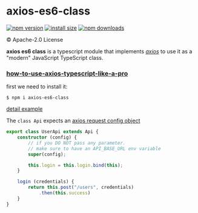 # axios-es6-class

[![npm version](https://img.shields.io/npm/v/axios-es6-class.svg?style=flat-square)](https://www.npmjs.org/package/axios-es6-class)
[![install size](https://packagephobia.now.sh/badge?p=axios-es6-class)](https://packagephobia.now.sh/result?p=axios-es6-class)
[![npm downloads](https://img.shields.io/npm/dm/axios-es6-class.svg?style=flat-square)](http://npm-stat.com/charts.html?package=axios-es6-class)

&copy; Apache-2.0 License

**axios es6 class** is a typescript module that implements *[axios](https://github.com/axios/axios)* to use it as a "modern" JavaScript TypeScript class.

### [how-to-use-axios-typescript-like-a-pro](https://medium.com/@enetoOlveda/how-to-use-axios-typescript-like-a-pro-7c882f71e34a)

first we need to install it:

```shell
$ npm i axios-es6-class
```

[detail example](https://github.com/EnetoJara/axios-typescript/blob/master/examples/userApi.ts)

The `class Api` expects an [axios request config object](https://github.com/axios/axios#request-config)

```typescript
export class UserApi extends Api {
    constructor (config) {
        // if you DO NOT pass any parameter.
        // make sure to have an API_BASE_URL env variable
        super(config);

        this.login = this.login.bind(this);
    }

    login (credentials) {
        return this.post("/users", credentials)
            .then(this.success)
    }
}
```
